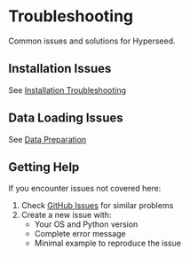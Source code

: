 # Troubleshooting

Common issues and solutions for Hyperseed.

## Installation Issues

See [Installation Troubleshooting](../getting-started/installation.md#troubleshooting-installation)

## Data Loading Issues

See [Data Preparation](data-preparation.md#common-data-issues)

## Getting Help

If you encounter issues not covered here:

1. Check [GitHub Issues](https://github.com/nishad/hyperseed/issues) for similar problems
2. Create a new issue with:
    - Your OS and Python version
    - Complete error message
    - Minimal example to reproduce the issue
